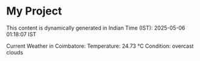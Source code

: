 # My Project

This content is dynamically generated in Indian Time (IST): 2025-05-06 01:18:07 IST


Current Weather in Coimbatore:
Temperature: 24.73 °C
Condition: overcast clouds
